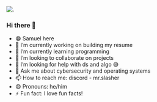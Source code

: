 ![.](https://user-images.githubusercontent.com/74038190/213910845-af37a709-8995-40d6-be59-724526e3c3d7.gif)

### Hi there 👋
- 😁 Samuel here
- 🔭 I’m currently working on building my resume
- 🌱 I’m currently learning programming
- 👯 I’m looking to collaborate on projects
- 🤔 I’m looking for help with ds and algo 😅
- 💬 Ask me about cybersecurity and operating systems
- 📫 How to reach me: discord - mr.slasher
- 😄 Pronouns: he/him
- ⚡ Fun fact: I love fun facts!

